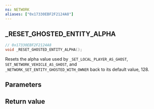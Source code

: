 ```yaml
---
ns: NETWORK
aliases: ["0x17330EBF2F2124A8"]
---
```

## _RESET_GHOSTED_ENTITY_ALPHA

```c
// 0x17330EBF2F2124A8
void _RESET_GHOSTED_ENTITY_ALPHA();
```

Resets the alpha value used by `_SET_LOCAL_PLAYER_AS_GHOST`, `SET_NETWORK_VEHICLE_AS_GHOST`, and `_NETWORK_SET_ENTITY_GHOSTED_WITH_OWNER` back to its default value, 128.

## Parameters


## Return value
